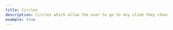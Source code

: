 ```yaml
---
title: Circles
description: Circles which allow the user to go to any slide they choose are enabled by default on your carousel, but can be disabled if you wish.
example: true
---
```

